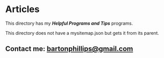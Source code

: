 # Articles

This directory has my *__Helpful Programs and Tips__* programs.

This directory does not have a mysitemap.json but gets it from its parent.

## Contact me: [bartonphillips@gmail.com](mailto:bartonphillips@gmail.com)

